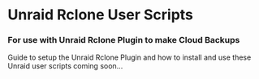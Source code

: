 # Unraid Rclone User Scripts
### For use with Unraid Rclone Plugin to make Cloud Backups

Guide to setup the Unraid Rclone Plugin and how to install and use these Unraid user scripts coming soon...
